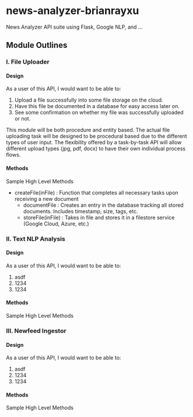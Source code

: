 # news-analyzer-brianrayxu
News Analyzer API suite using Flask, Google NLP, and ...


## Module Outlines

### I. File Uploader
#### Design
As a user of this API, I would want to be able to:
1. Upload a file successfully into some file storage on the cloud.
2. Have this file be documented in a database for easy access later on.
3. See some confirmation on whether my file was successfully uploaded or not.

This module will be both procedure and entity based. The actual file uploading task will be designed to be procedural based due to the different types of user input. The flexibility offered by a task-by-task API will allow different upload types (jpg, pdf, docx) to have their own individual process flows.

#### Methods
Sample High Level Methods

- createFile(inFile) : Function that completes all necessary tasks upon receiving a new document
  - documentFile : Creates an entry in the database tracking all stored documents. Includes timestamp, size, tags, etc.
  - storeFile(inFile) : Takes in file and stores it in a filestore service (Google Cloud, Azure, etc.)



### II. Text NLP Analysis
#### Design
As a user of this API, I would want to be able to:
1. asdf
2. 1234
3. 1234
#### Methods
Sample High Level Methods

### III. Newfeed Ingestor
#### Design
As a user of this API, I would want to be able to:
1. asdf
2. 1234
3. 1234
#### Methods
Sample High Level Methods
